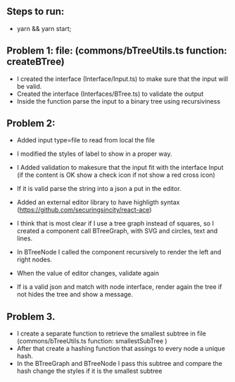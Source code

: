 ## Steps to run:

- yarn && yarn start;

## Problem 1: file: (commons/bTreeUtils.ts function: createBTree)

- I created the interface (Interface/Input.ts) to make sure that the input will be valid.
- Created the interface (Interfaces/BTree.ts) to validate the output
- Inside the function parse the input to a binary tree using recursiviness

## Problem 2:

- Added input type=file to read from local the file
- I modified the styles of label to show in a proper way.
- I Added validation to makesure that the input fit with the interface Input (if the content is OK show a check icon if not show a red cross icon)
- If it is valid parse the string into a json a put in the editor.
- Added an external editor library to have highligth syntax (https://github.com/securingsincity/react-ace)

- I think that is most clear if I use a tree graph instead of squares, so I created a component call BTreeGraph, with SVG and circles, text and lines.
- In BTreeNode I called the component recursively to render the left and right nodes.

- When the value of editor changes, validate again
- If is a valid json and match with node interface, render again the tree if not hides the tree and show a message.

## Problem 3.

- I create a separate function to retrieve the smallest subtree in file (commons/bTreeUtils.ts function: smallestSubTree )
- After that create a hashing function that assings to every node a unique hash.
- In the BTreeGraph and BTreeNode I pass this subtree and compare the hash change the styles if it is the smallest subtree
